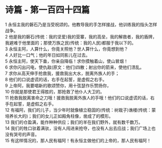 # 诗篇 - 第一百四十四篇
  
 1 永恒主我的磐石乃是当受祝颂的。他教导我的手怎样接战，他训练我的指头怎样战争。  
 2 他是我的磐石(传统：我的坚爱)我的营寨，我的高垒，我的解救者，我的盾牌，我避难于他里面的；那使万族之民(传统：我的人民)都服于我以下的。  
 3 永恒主阿，人算什么，你竟关照他？世人算什么，你竟想到他？  
 4 人好比一口气；他的年日如同影儿在过去。  
 5 永恒主阿，使天下垂，你亲自降临！求你摸触着山，使山冒烟！  
 6 求你闪出闪电，使仇敌(原文：他们)四散；射出你的箭来，使他们溃乱。  
 7 求你从高天伸手抢救我，援救我出大水，脱离外族人的手；  
 8 他们的口说虚谎的话，右手在起誓，是虚假之右手。  
 9 上帝阿，我要唱新的歌颂赞你，用十弦瑟作乐赞扬你，  
 10 你就是那使君王得胜的，那抢救了他仆人大卫的。  
 11 抢救我脱离害命之刀哦！援救我脱离外族人的手哦！他们的口说虚谎的话，右手在起誓，是虚假之右手。  
 12 有福阿，我们的儿子，当少年时就像植立稳固的(传统：树栽子)谯楼(传统：蒙培养长大的)；我们的女儿正如殿角柱像，凿成了的模形。  
 13 我们的仓盈满，能作种种供应；我们的羊在我们野外，就有数千数万。  
 14 我们的牲口驮着满驮，没有人闯进来抢夺，也没有人出去应战；我们广场上也没有哭号的声音。  
 15 有这样情况的，那人民有福阿！有永恒主做他们的上帝的，那人民有福阿！